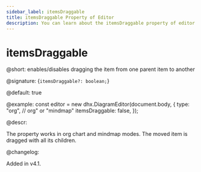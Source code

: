 ```yaml
---
sidebar_label: itemsDraggable
title: itemsDraggable Property of Editor
description: You can learn about the itemsDraggable property of editor in the documentation of the DHTMLX JavaScript Diagram library. Browse developer guides and API reference, try out code examples and live demos, and download a free 30-day evaluation version of DHTMLX Diagram.
---
```


# itemsDraggable

@short: enables/disables dragging the item from one parent item to another

@signature: {`itemsDraggable?: boolean;`}

@default: true

@example:
const editor = new dhx.DiagramEditor(document.body, {
    type: "org", //  org" or "mindmap"
    itemsDraggable: false,
});

@descr:

The property works in org chart and mindmap modes. The moved item is dragged with all its children.

@changelog:

Added in v4.1.
